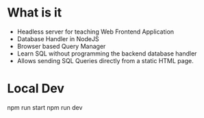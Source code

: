 # What is it
- Headless server for teaching Web Frontend Application 
- Database Handler in NodeJS
- Browser based Query Manager  
- Learn SQL without programming the backend database handler
- Allows sending SQL Queries directly from a static HTML page. 

# Local Dev
npm run start
npm run dev 

